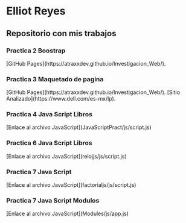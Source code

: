 <h1> Elliot Reyes </h1>
<h2> Repositorio con mis trabajos</h2>
<h3>Practica 2 Boostrap</h3>
[GitHub Pages](https://atraxxdev.github.io/Investigacion_Web/).
<h3>Practica 3 Maquetado de pagina</h3>
[GitHub Pages](https://atraxxdev.github.io/Investigacion_Web/).
[Sitio Analizado](https://www.dell.com/es-mx/lp).


<h3>Practica 4 Java Script Libros</h3>
[Enlace al archivo JavaScript](JavaScriptPract/js/script.js)

<h3>Practica 6 Java Script Libros</h3>
[Enlace al archivo JavaScript](relojjs/js/script.js)
<h3>Practica 7 Java Script </h3>
[Enlace al archivo JavaScript](factorialjs/js/script.js)
<h3>Practica 7 Java Script Modulos</h3>
[Enlace al archivo JavaScript](Modules/js/app.js)

